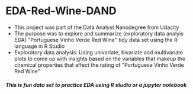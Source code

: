 # EDA-Red-Wine-DAND
- This project was part of the Data Analyst Nanodegree from Udacity
- The purpose was to explore and summarize (exploratory data analyis EDA) "Portuguese Vinho Verde Red Wine" tidy data set using the R language in R Studio
- Exploratory data analysis: Using univariate, bivariate and multivariate plots to come up with insights based on the variables that makeup the chemical properties that affect the rating of "Portuguese Vinho Verde Red Wine"
##### This is fun data set to practice EDA using R studio or a jupyter notebook
